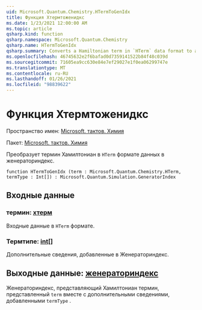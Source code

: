 ```yaml
---
uid: Microsoft.Quantum.Chemistry.HTermToGenIdx
title: Функция Хтермтоженидкс
ms.date: 1/23/2021 12:00:00 AM
ms.topic: article
qsharp.kind: function
qsharp.namespace: Microsoft.Quantum.Chemistry
qsharp.name: HTermToGenIdx
qsharp.summary: Converts a Hamiltonian term in `HTerm` data format to a GeneratorIndex.
ms.openlocfilehash: 46745632e2f6bafad0d7359141522b84f48c039d
ms.sourcegitcommit: 71605ea9cc630e84e7ef29027e1f0ea06299747e
ms.translationtype: MT
ms.contentlocale: ru-RU
ms.lasthandoff: 01/26/2021
ms.locfileid: "98839622"
---
```

# <a name="htermtogenidx-function"></a>Функция Хтермтоженидкс

Пространство имен: [Microsoft. тактов. Химия](xref:Microsoft.Quantum.Chemistry)

Пакет: [Microsoft. тактов. Химия](https://nuget.org/packages/Microsoft.Quantum.Chemistry)


Преобразует термин Хамилтониан в `HTerm` формате данных в женераториндекс.

```qsharp
function HTermToGenIdx (term : Microsoft.Quantum.Chemistry.HTerm, termType : Int[]) : Microsoft.Quantum.Simulation.GeneratorIndex
```


## <a name="input"></a>Входные данные

### <a name="term--hterm"></a>термин: [хтерм](xref:Microsoft.Quantum.Chemistry.HTerm)

Входные данные в `HTerm` формате.


### <a name="termtype--int"></a>Термтипе: [int](xref:microsoft.quantum.lang-ref.int)[]

Дополнительные сведения, добавленные в Женераториндекс.



## <a name="output--generatorindex"></a>Выходные данные: [женераториндекс](xref:Microsoft.Quantum.Simulation.GeneratorIndex)

Женераториндекс, представляющий Хамилтониан термин, представленный `term` вместе с дополнительными сведениями, добавленными `termType` .